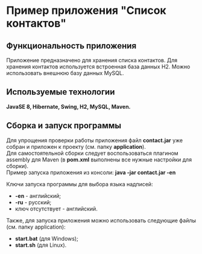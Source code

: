 # Пример приложения "Список контактов"

## Функциональность приложения
Приложение предназначено для хранения списка контактов.
Для хранения контактов используется встроенная база данных H2.
Можно использовать внешнюю базу данных MySQL.

## Используемые технологии
**JavaSE 8, Hibernate, Swing, H2, MySQL, Maven.**  

## Сборка и запуск программы 
Для упрощения проверки работы приложения файл **contact.jar** уже собран и приложен к проекту (см. папку **application**).  
Для самостоятельной сборки следует воспользоваться плагином assembly для Maven (в **pom.xml** выполнены все нужные настройки для сборки).   
Пример запуска приложения из консоли: **java -jar contact.jar -en**   

Ключи запуска программы для выбора языка надписей:
- **-en** - английский;
- **-ru** - русский;
- ключ отсутствует - английский.

Также, для запуска приложения можно использовать следующие файлы (см. папку application):
- **start.bat** (для Windows);
- **start.sh** (для Linux).
